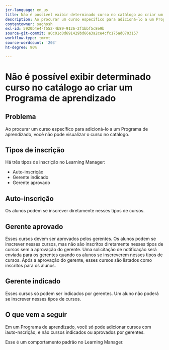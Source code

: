```yaml
---
jcr-language: en_us
title: Não é possível exibir determinado curso no catálogo ao criar um Programa de aprendizado
description: Ao procurar um curso específico para adicioná-lo a um Programa de aprendizado, você não pode visualizar o curso no catálogo.
contentowner: saghosh
exl-id: 5920b4e4-f552-4b89-9126-2f1bbf5c8e9b
source-git-commit: a0c01c0d691429bd66a3a2ce4cfc175ad0703157
workflow-type: tm+mt
source-wordcount: '203'
ht-degree: 90%

---
```


# Não é possível exibir determinado curso no catálogo ao criar um Programa de aprendizado

## Problema

Ao procurar um curso específico para adicioná-lo a um Programa de aprendizado, você não pode visualizar o curso no catálogo.

## Tipos de inscrição

Há três tipos de inscrição no Learning Manager:

* Auto-inscrição
* Gerente indicado
* Gerente aprovado

## Auto-inscrição

Os alunos podem se inscrever diretamente nesses tipos de cursos.

## Gerente aprovado

Esses cursos devem ser aprovados pelos gerentes. Os alunos podem se inscrever nesses cursos, mas não são inscritos diretamente nesses tipos de cursos sem a aprovação do gerente. Uma solicitação de notificação será enviada para os gerentes quando os alunos se inscreverem nesses tipos de cursos. Após a aprovação do gerente, esses cursos são listados como inscritos para os alunos.

## Gerente indicado

Esses cursos só podem ser indicados por gerentes. Um aluno não poderá se inscrever nesses tipos de cursos.

## O que vem a seguir

Em um Programa de aprendizado, você só pode adicionar cursos com iauto-nscrição, e não cursos indicados ou aprovados por gerentes.

Esse é um comportamento padrão no Learning Manager.
